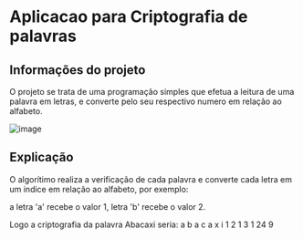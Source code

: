 # Aplicacao para Criptografia de palavras

## Informações do projeto 
O projeto se trata de uma programação simples que efetua a leitura de uma palavra em letras,
e converte pelo seu respectivo numero em relação ao alfabeto.


![image](https://github.com/user-attachments/assets/88f38a1e-5b16-4354-a21c-2e088ea59620)

## Explicação
O algorítimo realiza a verificação de cada palavra e converte cada letra em um indice em relação
ao alfabeto, por exemplo:

a letra 'a' recebe o valor 1, letra 'b' recebe o valor 2.

Logo a criptografia da palavra Abacaxi seria:
a  b  a  c  a  x   i
1  2  1  3  1  24  9
